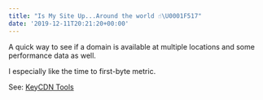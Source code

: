 ```yaml
---
title: "Is My Site Up...Around the world ☝️\U0001F517"
date: '2019-12-11T20:21:20+00:00'
---
```

A quick way to see if a domain is available at multiple locations and some performance data as well. 

I especially like the time to first-byte metric.

<!--more-->

See: [KeyCDN Tools](https://tools.keycdn.com/performance)
